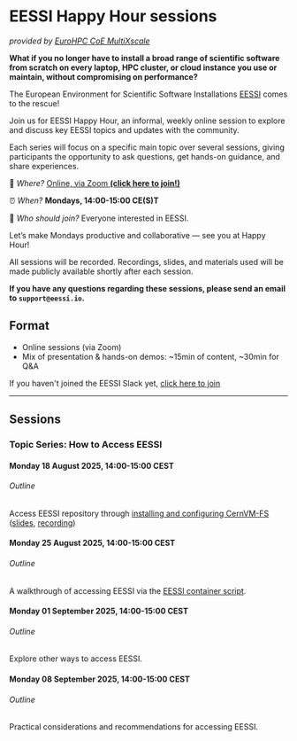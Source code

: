 # EESSI Happy Hour sessions

_provided by [EuroHPC CoE MultiXscale](https://www.multixscale.eu)_

**What if you no longer have to install a broad range of scientific software from
scratch on every laptop, HPC cluster, or cloud instance you use or maintain,
without compromising on performance?**

The European Environment for Scientific Software Installations [EESSI](https://eessi.io) comes to the rescue!


Join us for EESSI Happy Hour, an informal, weekly online session to explore and discuss key EESSI topics and updates with the community.

Each series will focus on a specific main topic over several sessions, giving participants the opportunity to ask questions, get hands-on guidance, and share experiences.

🧭 *Where?* [Online, via Zoom **(click here to join!)**](https://uib.zoom.us/j/61528767539?pwd=03hjbZwXvXFkhG6BtSvJZrQvzKwTac.1)

⏰ *When?* **Mondays, 14:00-15:00 CE(S)T**

💬 *Who should join?* Everyone interested in EESSI.

Let’s make Mondays productive and collaborative — see you at Happy Hour!

All sessions will be recorded. Recordings, slides, and materials used will be made publicly available shortly after each session.

**If you have any questions regarding these sessions, please send an email to `support@eessi.io`.**

## Format

- Online sessions (via Zoom)
- Mix of presentation & hands-on demos: ~15min of content, ~30min for Q&A

If you haven't joined the EESSI Slack yet, [click here to join](https://join.slack.com/t/eessi-hpc/shared_invite/zt-1wqy0t8g6-PZJTg3Hjjm5Fm3XEOkzECg) 

---

## Sessions

### Topic Series: How to Access EESSI

#### Monday 18 August 2025, 14:00-15:00 CEST

###### Outline
Access EESSI repository through [installing and configuring CernVM-FS](../../getting_access/native_installation.md) ([slides](EESSI-happyhour-2025-001-Installing-and-configuring-CernVM-FS.pdf), [recording](https://youtu.be/MLeSbMOnbs8))

#### Monday 25 August 2025, 14:00-15:00 CEST

###### Outline
A walkthrough of accessing EESSI via the [EESSI container script](../../getting_access/eessi_container.md).

#### Monday 01 September 2025, 14:00-15:00 CEST

###### Outline
Explore other ways to access EESSI.

#### Monday 08 September 2025, 14:00-15:00 CEST

###### Outline
Practical considerations and recommendations for accessing EESSI.
